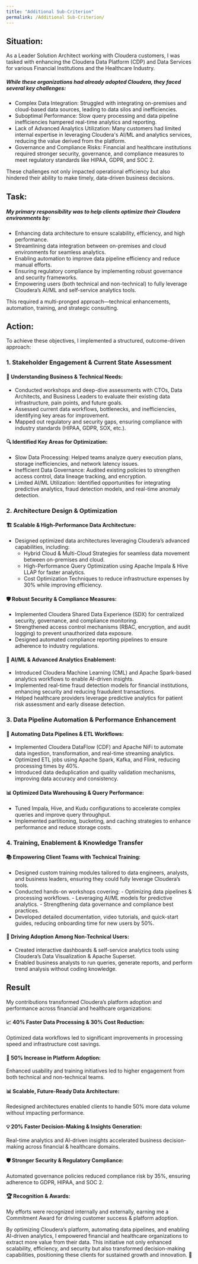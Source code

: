 ```yaml
---
title: "Additional Sub-Criterion"
permalink: /Additional Sub-Criterion/
---
```

## Situation:

As a Leader Solution Architect working with Cloudera customers, I was tasked with enhancing the Cloudera Data Platform (CDP) and Data Services for various Financial Institutions and the Healthcare Industry.

##### While these organizations had already adopted Cloudera, they faced several key challenges:

  - Complex Data Integration: Struggled with integrating on-premises and cloud-based data sources, leading to data silos and inefficiencies.
  - Suboptimal Performance: Slow query processing and data pipeline inefficiencies hampered real-time analytics and reporting.
  - Lack of Advanced Analytics Utilization: Many customers had limited internal expertise in leveraging Cloudera's AI/ML and analytics services, reducing the value derived from the platform.
  - Governance and Compliance Risks: Financial and healthcare institutions required stronger security, governance, and compliance measures to meet regulatory standards like HIPAA, GDPR, and SOC 2.
    
These challenges not only impacted operational efficiency but also hindered their ability to make timely, data-driven business decisions.

## Task:

##### My primary responsibility was to help clients optimize their Cloudera environments by:
  - Enhancing data architecture to ensure scalability, efficiency, and high performance.
  - Streamlining data integration between on-premises and cloud environments for seamless analytics.
  - Enabling automation to improve data pipeline efficiency and reduce manual efforts.
  - Ensuring regulatory compliance by implementing robust governance and security frameworks.
  - Empowering users (both technical and non-technical) to fully leverage Cloudera’s AI/ML and self-service analytics tools.

This required a multi-pronged approach—technical enhancements, automation, training, and strategic consulting.

## Action:
To achieve these objectives, I implemented a structured, outcome-driven approach:

### 1. Stakeholder Engagement & Current State Assessment
#### 👥 Understanding Business & Technical Needs:

  - Conducted workshops and deep-dive assessments with CTOs, Data Architects, and Business Leaders to evaluate their existing data infrastructure, pain points, and future goals.
  - Assessed current data workflows, bottlenecks, and inefficiencies, identifying key areas for improvement.
  - Mapped out regulatory and security gaps, ensuring compliance with industry standards (HIPAA, GDPR, SOX, etc.).
    
#### 🔍 Identified Key Areas for Optimization:

  - Slow Data Processing: Helped teams analyze query execution plans, storage inefficiencies, and network latency issues.
  - Inefficient Data Governance: Audited existing policies to strengthen access control, data lineage tracking, and encryption.
  - Limited AI/ML Utilization: Identified opportunities for integrating predictive analytics, fraud detection models, and real-time anomaly detection.

### 2. Architecture Design & Optimization
#### 🏗 Scalable & High-Performance Data Architecture:

  - Designed optimized data architectures leveraging Cloudera’s advanced capabilities, including:
      - Hybrid Cloud & Multi-Cloud Strategies for seamless data movement between on-premises and cloud.
      - High-Performance Query Optimization using Apache Impala & Hive LLAP for faster analytics.
      - Cost Optimization Techniques to reduce infrastructure expenses by 30% while improving efficiency.

#### 🛡 Robust Security & Compliance Measures:

  - Implemented Cloudera Shared Data Experience (SDX) for centralized security, governance, and compliance monitoring.
  - Strengthened access control mechanisms (RBAC, encryption, and audit logging) to prevent unauthorized data exposure.
  - Designed automated compliance reporting pipelines to ensure adherence to industry regulations.
    
#### 🚀 AI/ML & Advanced Analytics Enablement:

  - Introduced Cloudera Machine Learning (CML) and Apache Spark-based analytics workflows to enable AI-driven insights.
  - Implemented real-time fraud detection models for financial institutions, enhancing security and reducing fraudulent transactions.
  - Helped healthcare providers leverage predictive analytics for patient risk assessment and early disease detection.

### 3. Data Pipeline Automation & Performance Enhancement
#### 🔄 Automating Data Pipelines & ETL Workflows:

  - Implemented Cloudera DataFlow (CDF) and Apache NiFi to automate data ingestion, transformation, and real-time streaming analytics.
  - Optimized ETL jobs using Apache Spark, Kafka, and Flink, reducing processing times by 40%.
  - Introduced data deduplication and quality validation mechanisms, improving data accuracy and consistency.
    
#### 📊 Optimized Data Warehousing & Query Performance:

  - Tuned Impala, Hive, and Kudu configurations to accelerate complex queries and improve query throughput.
  - Implemented partitioning, bucketing, and caching strategies to enhance performance and reduce storage costs.

### 4. Training, Enablement & Knowledge Transfer
#### 📚 Empowering Client Teams with Technical Training:

  - Designed custom training modules tailored to data engineers, analysts, and business leaders, ensuring they could fully leverage Cloudera’s tools.
  - Conducted hands-on workshops covering:
        - Optimizing data pipelines & processing workflows.
        - Leveraging AI/ML models for predictive analytics.
        - Strengthening data governance and compliance best practices.
  - Developed detailed documentation, video tutorials, and quick-start guides, reducing onboarding time for new users by 50%.

#### 👥 Driving Adoption Among Non-Technical Users:

  - Created interactive dashboards & self-service analytics tools using Cloudera’s Data Visualization & Apache Superset.
  - Enabled business analysts to run queries, generate reports, and perform trend analysis without coding knowledge.

## Result

My contributions transformed Cloudera’s platform adoption and performance across financial and healthcare organizations:

#### 📈 40% Faster Data Processing & 30% Cost Reduction:

Optimized data workflows led to significant improvements in processing speed and infrastructure cost savings.

#### 🚀 50% Increase in Platform Adoption:

Enhanced usability and training initiatives led to higher engagement from both technical and non-technical teams.

#### 📊 Scalable, Future-Ready Data Architecture:

Redesigned architectures enabled clients to handle 50% more data volume without impacting performance.

#### 💡 20% Faster Decision-Making & Insights Generation:

Real-time analytics and AI-driven insights accelerated business decision-making across financial & healthcare domains.

#### 🛡 Stronger Security & Regulatory Compliance:

Automated governance policies reduced compliance risk by 35%, ensuring adherence to GDPR, HIPAA, and SOC 2.

#### 🏆 Recognition & Awards:

My efforts were recognized internally and externally, earning me a Commitment Award for driving customer success & platform adoption.

By optimizing Cloudera’s platform, automating data pipelines, and enabling AI-driven analytics, I empowered financial and healthcare organizations to extract more value from their data. This initiative not only enhanced scalability, efficiency, and security but also transformed decision-making capabilities, positioning these clients for sustained growth and innovation. 🚀
